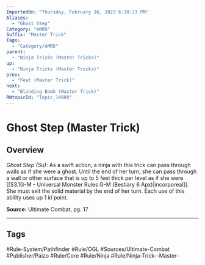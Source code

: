 ```yaml
---
ImportedOn: "Thursday, February 16, 2023 6:10:23 PM"
Aliases:
  - "Ghost Step"
Category: "eMRD"
Suffix: "Master Trick"
Tags:
  - "Category/eMRD"
parent:
  - "Ninja Tricks (Master Tricks)"
up:
  - "Ninja Tricks (Master Tricks)"
prev:
  - "Feat (Master Trick)"
next:
  - "Blinding Bomb (Master Trick)"
RWtopicId: "Topic_14800"
---
```

# Ghost Step (Master Trick)
## Overview
*Ghost Step (Su)*: As a swift action, a ninja with this trick can pass through walls as if she were a ghost. Until the end of her turn, she can pass through a wall or other surface that is up to 5 feet thick per level as if she were [[S3.1G-M - Universal Monster Rules G-M (Bestiary 6 Apx)|incorporeal]]. She must exit the solid material by the end of her turn. Each use of this ability uses up 1 *ki* point.

**Source:** Ultimate Combat, pg. 17


---
## Tags
#Rule-System/Pathfinder #Rule/OGL #Sources/Ultimate-Combat #Publisher/Paizo #Rule/Core #Rule/Ninja #Rule/Ninja-Trick--Master-

